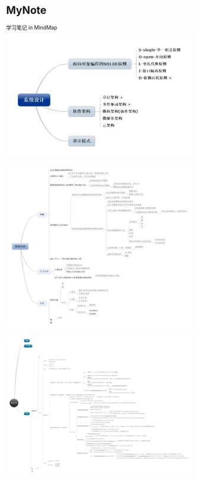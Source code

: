 # MyNote
学习笔记 in MindMap

 ![系统设计2](架构设计/系统设计2.jpg)





 ![数据结构](数据结构与算法/数据结构.jpg)



 ![数据结构-队列](数据结构与算法/数据结构-队列.jpg)